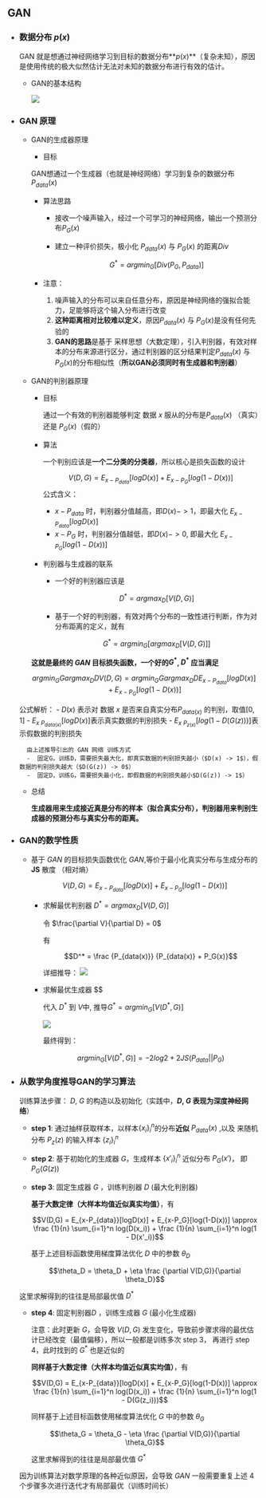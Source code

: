 ## GAN

- ### 数据分布 **$p(x)$**

	GAN 就是想通过神经网络学习到目标的数据分布**$p(x)$**（复杂未知），原因是使用传统的极大似然估计无法对未知的数据分布进行有效的估计。
    
    - GAN的基本结构

		![](./img/1.png)
    
- ### GAN 原理

	- GAN的生成器原理

		- 目标
		
        GAN想通过一个生成器（也就是神经网络）学习到复杂的数据分布$P_{data}(x)$
        
        - 算法思路

			- 接收一个噪声输入，经过一个可学习的神经网络，输出一个预测分布$P_G(x)$
			- 建立一种评价损失，极小化 $P_{data}(x)$ 与 $P_G(x)$ 的距离$Div$
			
            	$$G^* = argmin_G [Div(P_G, P_{data})]$$
        - 注意：
        	1. 噪声输入的分布可以来自任意分布，原因是神经网络的强拟合能力，足能够将这个输入分布进行改变
        	2. **这种距离相对比较难以定义**，原因$P_{data}(x)$ 与 $P_G(x)$是没有任何先验的
        	3. **GAN的思路**是基于 采样思想（大数定理），引入判别器，有效对样本的分布来源进行区分，通过判别器的区分结果判定$P_{data}(x)$ 与 $P_G(x)$的分布相似性（**所以GAN必须同时有生成器和判别器**）

	- GAN的判别器原理

		- 目标
		
        	通过一个有效的判别器能够判定 数据 $x$ 服从的分布是$P_{data}(x)$ （真实）还是 $P_G(x)$（假的）
            
        - 算法

			一个判别应该是**一个二分类的分类器**，所以核心是损失函数的设计
            
            $$V(D,G) = E_{x-P_{data}}[logD(x)] + E_{x-P_G}[log(1-D(x))]$$
            公式含义：
            - $x-P_{data}$ 时，判别器分值越高，即$D(x) -> 1$，即最大化 $E_{x-P_{data}}[logD(x)]$
            - $x-P_{G}$ 时，判别器分值越低，即$D(x) -> 0$, 即最大化 $E_{x-P_G}[log(1-D(x))]$
         
        - 判别器与生成器的联系

			- 一个好的判别器应该是
			
            	$$D^* = argmax_D [V(D,G)]$$
           	
            - 基于一个好的判别器，有效对两个分布的一致性进行判断，作为对分布距离的定义，就有

				$$G^* = argmin_G [argmax_D [V(D,G)]]$$
                
      **这就是最终的 $GAN$ 目标损失函数，一个好的$G^*$, $D^*$ 应当满足**

		$$argmin_G{G} argmax_D{D} V(D,G) =argmin_G{G} argmax_D{D} E_{x-P_{data}}[logD(x)] + E_{x-P_G}[log(1-D(x))]$$

	公式解析：
        - $D(x)$ 表示对 数据 $x$ 是否来自真实分布$P_{data(x)}$ 的判别，取值$[0,1]$
        -  $E_{x~P_{data(x)}}[logD(x)]$表示真实数据的判别损失
        -  $E_{x~P_{z(x)}}[log(1-D(G(z)))]$表示假数据的判别损失

		由上述推导引出的 GAN 网络 训练方式
        -  固定G，训练D，需要损失最大化，即真实数据的判别损失越小（$D(x) -> 1$），假数据的判别损失越大（$D(G(z)) -> 0$）
        -  固定D，训练G，需要损失最小化，即假数据的判别损失越小$D(G(z)) -> 1$）

	- 总结

		**生成器用来生成接近真是分布的样本（拟合真实分布），判别器用来判别生成器的预测分布与真实分布的距离。**
        
- ### GAN的数学性质
	
	-  基于 $GAN$ 的目标损失函数优化 $GAN$,等价于最小化真实分布与生成分布的 **JS** 散度 （相对熵）
		
        $$V(D,G) = E_{x-P_{data}}[logD(x)] + E_{x-P_G}[log(1-D(x))]$$
		- 求解最优判别器 $D^* = argmax_D [V(D,G)]$

			令 $\frac{\partial V}{\partial D} = 0$
            
            有 
            	
             $$D^* = \frac {P_{data(x)}} {P_{data(x)} + P_G(x)}$$
            
            详细推导：
            ![](./img/2.png)
        - 求解最优生成器 $$

			代入 $D^*$ 到 $V$中, 推导$G^* = argmin_G [V(D^*,G)]$
            
            ![](./img/3.png)
            
            最终得到：
            
            $$argmin_G [V(D^*,G)] = -2log2 + 2JS(P_{data} || P_G)$$

- ### 从数学角度推导GAN的学习算法		

	训练算法步骤：
    $D$, $G$ 的构造以及初始化（实践中，**$D$, $G$ 表现为深度神经网络**）
    
    - **step 1**: 通过抽样获取样本，以样本$\{x_i\}_i^n$的分布**近似** $P_{data}(x)$ ,以及 来随机分布 $P_z(z)$ 的输入样本 $\{z_i\}_i^n$
    - **step 2**: 基于初始化的生成器 $G$，生成样本 $\{x'_i\}_i^n$ 近似分布 $P_{G}(x')$， 即$P_{G}(G(z))$
    - **step 3**: 固定生成器 $G$ ，训练判别器 $D$ (最大化判别器)
		
		**基于大数定律（大样本均值近似真实均值）**，有
        
        $$V(D,G) = E_{x-P_{data}}[logD(x)] + E_{x-P_G}[log(1-D(x))] \approx \frac {1}{n} \sum_{i=1}^n log(D(x_i)) + \frac {1}{n} \sum_{i=1}^n log(1 - D(x'_i))$$
        
        基于上述目标函数使用梯度算法优化 $D$ 中的参数 $\theta_D$
        
        $$\theta_D = \theta_D + \eta \frac {\partial V(D,G)}{\partial \theta_D}$$
        
   	这里求解得到的往往是局部最优值 $D^*$
    
    - **step 4**: 固定判别器$D$  ，训练生成器 $G$ (最小化生成器)
		
        注意：此时更新 $G$，会导致 $V(D,G)$ 发生变化，导致前步骤求得的最优估计已经改变（最值偏移），所以一般都是训练多次 step 3， 再进行 step 4，此时找到的 $G^*$ 也是近似的
  
		**同样基于大数定律（大样本均值近似真实均值）**，有
        
        $$V(D,G) = E_{x-P_{data}}[logD(x)] + E_{x-P_G}[log(1-D(x))] \approx \frac {1}{n} \sum_{i=1}^n log(D(x_i)) + \frac {1}{n} \sum_{i=1}^n log(1 - D(G(z_i)))$$
        
         同样基于上述目标函数使用梯度算法优化 $G$ 中的参数 $\theta_G$
         
         $$\theta_G = \theta_G - \eta \frac {\partial V(D,G)}{\partial \theta_G}$$
         
         这里求解得到的往往是局部最优值 $G^*$
         
  因为训练算法对数学原理的各种近似原因，会导致 $GAN$ 一般需要重复上述 $4$ 个步骤多次进行迭代才有局部最优（训练时间长）